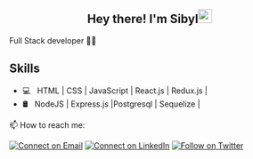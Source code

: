 <h2 align="center"> Hey there! I'm Sibyl<img src="https://media.giphy.com/media/xUA7aO3740serwGGze/giphy.gif" width="25px"></h2>

Full Stack developer 🚀📖

<h2>Skills</h2>

- 💻 &nbsp; HTML | CSS | JavaScript | React.js | Redux.js |
- 🛢 &nbsp;  NodeJS | Express.js |Postgresql | Sequelize | 



📫 How to reach me:

 [![Connect on Email](https://img.shields.io/badge/Email-Sibyl%20Perez-bluee)](sibylperezl@gmail.com)
[![Connect on LinkedIn](https://img.shields.io/badge/--linkedin?label=LinkedIn&logo=LinkedIn&style=social)](https://www.linkedin.com/in/sibyl-perez/) [![Follow on Twitter](https://img.shields.io/badge/--twitter?label=Twitter&logo=Twitter&style=social)](https://twitter.com/Lady_Sweet_S) 


